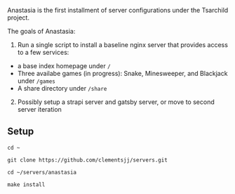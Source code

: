 Anastasia is the first installment of server configurations under the Tsarchild project.

The goals of Anastasia:
1. Run a single script to install a baseline nginx server that provides access to a few services:
  - a base index homepage under `/`
  - Three availabe games (in progress): Snake, Minesweeper, and Blackjack under `/games`
  - A share directory under `/share`
2. Possibly setup a strapi server and gatsby server, or move to second server iteration

## Setup
`cd ~`  

`git clone https://github.com/clementsjj/servers.git`  

`cd ~/servers/anastasia`

`make install`


